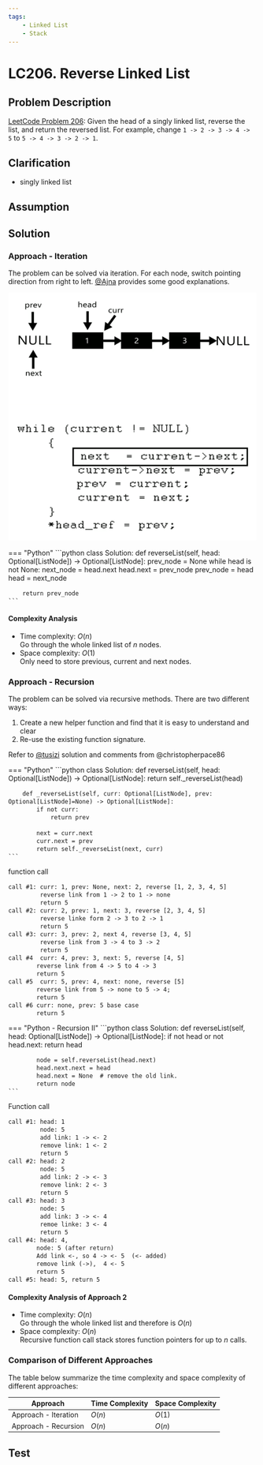 ```yaml
---
tags:
    - Linked List
    - Stack
---
```


# LC206. Reverse Linked List

## Problem Description

[LeetCode Problem 206](https://leetcode.com/problems/reverse-linked-list/): Given the
head of a singly linked list, reverse the list, and return the reversed list. For
example, change `1 -> 2 -> 3 -> 4 -> 5` to `5 -> 4 -> 3 -> 2 -> 1`.

## Clarification

- singly linked list

## Assumption

## Solution

### Approach - Iteration

The problem can be solved via iteration. For each node, switch pointing direction from
right to left.
[@Ajna](https://leetcode.com/problems/reverse-linked-list/solutions/803955/c-iterative-vs-recursive-solutions-compared-and-explained-99-time-85-space/)
provides some good explanations.

![reverse linked list gif](assets/reverse-linked-list.gif)

=== "Python"
    ```python
    class Solution:
    def reverseList(self, head: Optional[ListNode]) -> Optional[ListNode]:
        prev_node = None
        while head is not None:
            next_node = head.next
            head.next = prev_node
            prev_node = head
            head = next_node

        return prev_node
    ```

#### Complexity Analysis

- Time complexity: $O(n)$  
  Go through the whole linked list of $n$ nodes.
- Space complexity: $O(1)$  
  Only need to store previous, current and next nodes.

### Approach - Recursion

The problem can be solved via recursive methods. There are two different ways:

1. Create a new helper function and find that it is easy to understand and clear
2. Re-use the existing function signature.

Refer to [@tusizi](https://leetcode.com/problems/reverse-linked-list/solutions/58127/python-iterative-and-recursive-solution/)
solution and comments from @christopherpace86

=== "Python"
    ```python
    class Solution:
        def reverseList(self, head: Optional[ListNode]) -> Optional[ListNode]:
            return self._reverseList(head)

        def _reverseList(self, curr: Optional[ListNode], prev: Optional[ListNode]=None) -> Optional[ListNode]:
            if not curr:
                return prev

            next = curr.next
            curr.next = prev
            return self._reverseList(next, curr)
    ```

function call

```
call #1: curr: 1, prev: None, next: 2, reverse [1, 2, 3, 4, 5]
         reverse link from 1 -> 2 to 1 -> none
         return 5
call #2: curr: 2, prev: 1, next: 3, reverse [2, 3, 4, 5]
         reverse linke form 2 -> 3 to 2 -> 1
         return 5
call #3: curr: 3, prev: 2, next 4, reverse [3, 4, 5]
         reverse link from 3 -> 4 to 3 -> 2
         return 5
call #4  curr: 4, prev: 3, next: 5, reverse [4, 5]
        reverse link from 4 -> 5 to 4 -> 3
        return 5
call #5  curr: 5, prev: 4, next: none, reverse [5]
        reverse link from 5 -> none to 5 -> 4;
        return 5
call #6 curr: none, prev: 5 base case
        return 5
```

=== "Python - Recursion II"
    ```python
    class Solution:
        def reverseList(self, head: Optional[ListNode]) -> Optional[ListNode]:
            if not head or not head.next:
                return head

            node = self.reverseList(head.next)
            head.next.next = head
            head.next = None  # remove the old link.
            return node
    ```

Function call

```
call #1: head: 1
         node: 5
         add link: 1 -> <- 2
         remove link: 1 <- 2
         return 5
call #2: head: 2
         node: 5
         add link: 2 -> <- 3
         remove link: 2 <- 3
         return 5
call #3: head: 3
         node: 5
         add link: 3 -> <- 4
         remoe linke: 3 <- 4
         return 5
call #4: head: 4, 
        node: 5 (after return)
        Add link <-, so 4 -> <- 5  (<- added)
        remove link (->),  4 <- 5
        return 5
call #5: head: 5, return 5
```

#### Complexity Analysis of Approach 2

- Time complexity: $O(n)$  
  Go through the whole linked list and therefore is $O(n)$  
- Space complexity: $O(n)$  
  Recursive function call stack stores function pointers for up to $n$ calls.

### Comparison of Different Approaches

The table below summarize the time complexity and space complexity of different approaches:

Approach   | Time Complexity  | Space Complexity  
------------ | ---------------  | ----------------
Approach - Iteration |  $O(n)$          | $O(1)$  
Approach - Recursion |  $O(n)$       | $O(n)$

## Test
